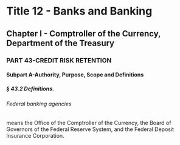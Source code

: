 
# Title 12 - Banks and Banking
## Chapter I - Comptroller of the Currency, Department of the Treasury
### PART 43-CREDIT RISK RETENTION
#### Subpart A-Authority, Purpose, Scope and Definitions
##### § 43.2 Definitions.
###### Federal banking agencies

means the Office of the Comptroller of the Currency, the Board of Governors of the Federal Reserve System, and the Federal Deposit Insurance Corporation.
